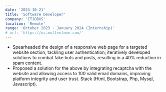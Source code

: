 ```yaml
---
date: '2023-10-21'
title: 'Software Developer'
company: 'ITJOBXS'
location: 'Remote'
range: 'October 2023 - January 2024 (Internship)'
# url: 'https://us.mullenlowe.com/'
---
```


- Spearheaded the design of a responsive web page for a targeted website section, tackling user authentication; iteratively developed solutions to combat fake bots and posts, resulting in a 40% reduction in spam content.
- Proposed a solution for the above by integrating recaptcha with the website and allowing access to 100 valid email domains, improving platform integrity and user trust. Stack (Html, Bootstrap, Php, Mysql, Javascript).

